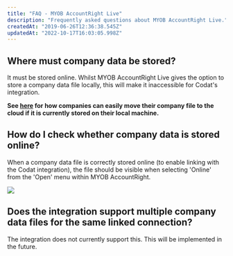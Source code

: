 ```yaml
---
title: "FAQ - MYOB AccountRight Live"
description: "Frequently asked questions about MYOB AccountRight Live."
createdAt: "2019-06-26T12:36:38.545Z"
updatedAt: "2022-10-17T16:03:05.998Z"
---
```


## Where must company data be stored?

It must be stored online. Whilst MYOB AccountRight Live gives the option to store a company data file locally, this will make it inaccessible for Codat's integration.

**See <a href="http://help.myob.com/wiki/display/ar/Put+your+company+file+online" target="_blank">here</a> for how companies can easily move their company file to the cloud if it is currently stored on their local machine.**

## How do I check whether company data is stored online?

When a company data file is correctly stored online (to enable linking with the Codat integration), the file should be visible when selecting 'Online' from the 'Open' menu within MYOB AccountRight.

<img src="/img/old/9c4e75a-AR_Live_Cloud_docs.PNG" />

## Does the integration support multiple company data files for the same linked connection?

The integration does not currently support this. This will be implemented in the future.

